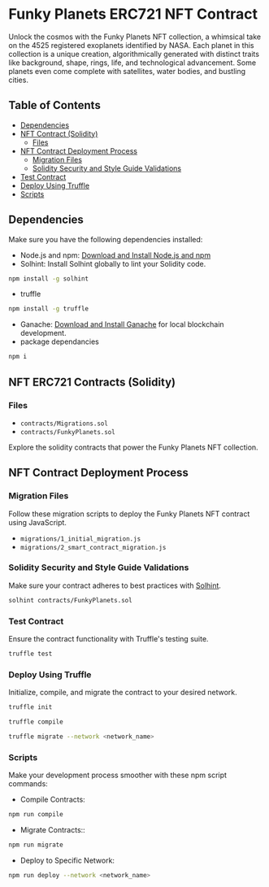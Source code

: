 # Funky Planets ERC721 NFT Contract

Unlock the cosmos with the Funky Planets NFT collection, a whimsical take on the 4525 registered exoplanets identified by NASA. Each planet in this collection is a unique creation, algorithmically generated with distinct traits like background, shape, rings, life, and technological advancement. Some planets even come complete with satellites, water bodies, and bustling cities.

## Table of Contents

- [Dependencies](#dependencies)
- [NFT Contract (Solidity)](#nft-contract-solidity)
  - [Files](#files)
- [NFT Contract Deployment Process](#nft-contract-deployment-process)
  - [Migration Files](#migration-files)
  - [Solidity Security and Style Guide Validations](#solidity-security-and-style-guide-validations)
- [Test Contract](#test-contract)
- [Deploy Using Truffle](#deploy-using-truffle)
- [Scripts](#scripts)

## Dependencies
Make sure you have the following dependencies installed:

* Node.js and npm: [Download and Install Node.js and npm](https://nodejs.org/)
* Solhint: Install Solhint globally to lint your Solidity code.

```bash
npm install -g solhint
``````
* truffle
```bash
npm install -g truffle
```
* Ganache: [Download and Install Ganache](https://trufflesuite.com/ganache/) for local blockchain development.
* package dependancies
```bash
npm i
```

## NFT ERC721 Contracts (Solidity)

### Files

- `contracts/Migrations.sol`
- `contracts/FunkyPlanets.sol`

Explore the solidity contracts that power the Funky Planets NFT collection.

## NFT Contract Deployment Process

### Migration Files

Follow these migration scripts to deploy the Funky Planets NFT contract using JavaScript.

- `migrations/1_initial_migration.js`
- `migrations/2_smart_contract_migration.js`

### Solidity Security and Style Guide Validations

Make sure your contract adheres to best practices with [Solhint](https://github.com/protofire/solhint).

```bash
solhint contracts/FunkyPlanets.sol
```

### Test Contract
Ensure the contract functionality with Truffle's testing suite.
```bash
truffle test
```

### Deploy Using Truffle
Initialize, compile, and migrate the contract to your desired network.
```bash
truffle init

truffle compile

truffle migrate --network <network_name>
```

### Scripts
Make your development process smoother with these npm script commands:

* Compile Contracts:
```bash
npm run compile
```

* Migrate Contracts::
```bash
npm run migrate
```

* Deploy to Specific Network:
```bash
npm run deploy --network <network_name>
```